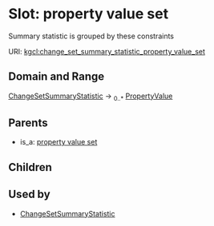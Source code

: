 
# Slot: property value set


Summary statistic is grouped by these constraints

URI: [kgcl:change_set_summary_statistic_property_value_set](http://w3id.org/kgcl_schema/change_set_summary_statistic_property_value_set)


## Domain and Range

[ChangeSetSummaryStatistic](ChangeSetSummaryStatistic.md) &#8594;  <sub>0..\*</sub> [PropertyValue](PropertyValue.md)

## Parents

 *  is_a: [property value set](property_value_set.md)

## Children


## Used by

 * [ChangeSetSummaryStatistic](ChangeSetSummaryStatistic.md)
